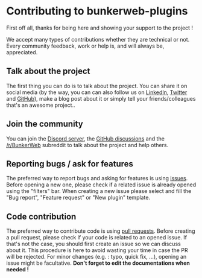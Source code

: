 # Contributing to bunkerweb-plugins

First off all, thanks for being here and showing your support to the project !

We accept many types of contributions whether they are technical or not. Every community feedback, work or help is, and will always be, appreciated.

## Talk about the project

The first thing you can do is to talk about the project. You can share it on social media (by the way, you can can also follow us on [LinkedIn](https://www.linkedin.com/company/bunkerity/), [Twitter](https://twitter.com/bunkerity) and [GitHub](https://github.com/bunkerity)), make a blog post about it or simply tell your friends/colleagues that's an awesome project..

## Join the community

You can join the [Discord server](https://discord.com/invite/fTf46FmtyD), the [GitHub discussions](https://github.com/bunkerity/bunkerweb-plugins/discussions) and the [/r/BunkerWeb](https://www.reddit.com/r/BunkerWeb) subreddit to talk about the project and help others.

## Reporting bugs / ask for features

The preferred way to report bugs and asking for features is using [issues](https://github.com/bunkerity/bunkerweb-plugins/issues). Before opening a new one, please check if a related issue is already opened using the "filters" bar. When creating a new issue please select and fill the "Bug report", "Feature request" or "New plugin" template.

## Code contribution

The preferred way to contribute code is using [pull requests](https://github.com/bunkerity/bunkerweb-plugins/pulls). Before creating a pull request, please check if your code is related to an opened issue. If that's not the case, you should first create an issue so we can discuss about it. This procedure is here to avoid wasting your time in case the PR will be rejected. For minor changes (e.g. : typo, quick fix, ...), opening an issue might be facultative. **Don't forget to edit the documentations when needed !**